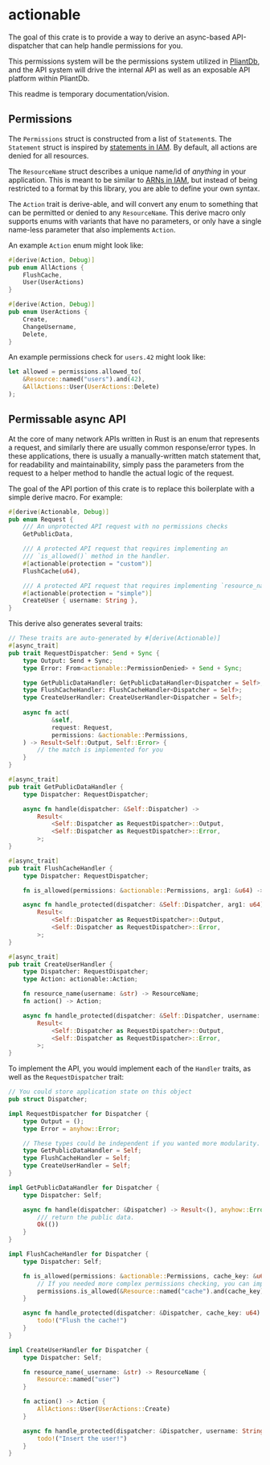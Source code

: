 # actionable

The goal of this crate is to provide a way to derive an async-based API-dispatcher that can help handle permissions for you.

This permissions system will be the permissions system utilized in [PliantDb][pliantdb], and the API system will drive the internal API as well as an exposable API platform within PliantDb.

This readme is temporary documentation/vision.

## Permissions

The `Permissions` struct is constructed from a list of `Statement`s. The `Statement` struct is inspired by [statements in IAM](https://docs.aws.amazon.com/IAM/latest/UserGuide/reference_policies_elements_statement.html). By default, all actions are denied for all resources.

The `ResourceName` struct describes a unique name/id of *anything* in your application. This is meant to be similar to [ARNs in IAM](https://docs.aws.amazon.com/IAM/latest/UserGuide/reference_identifiers.html#identifiers-arns), but instead of being restricted to a format by this library, you are able to define your own syntax.

The `Action` trait is derive-able, and will convert any enum to something that can be permitted or denied to any `ResourceName`. This derive macro only supports enums with variants that have no parameters, or only have a single name-less parameter that also implements `Action`.

An example `Action` enum might look like:

```rust
#[derive(Action, Debug)]
pub enum AllActions {
    FlushCache,
    User(UserActions)
}

#[derive(Action, Debug)]
pub enum UserActions {
    Create,
    ChangeUsername,
    Delete,
}
```

An example permissions check for `users.42` might look like:

```rust
let allowed = permissions.allowed_to(
    &Resource::named("users").and(42), 
    &AllActions::User(UserActions::Delete)
);
```

## Permissable async API

At the core of many network APIs written in Rust is an enum that represents a request, and similarly there are usually common response/error types. In these applications, there is usually a manually-written match statement that, for readability and maintainability, simply pass the parameters from the request to a helper method to handle the actual logic of the request.

The goal of the API portion of this crate is to replace this boilerplate with a simple derive macro. For example:

```rust
#[derive(Actionable, Debug)]
pub enum Request {
    /// An unprotected API request with no permissions checks
    GetPublicData,

    /// A protected API request that requires implementing an 
    /// `is_allowed()` method in the handler.
    #[actionable(protection = "custom")]
    FlushCache(u64),

    /// A protected API request that requires implementing `resource_name(&str) -> ResourceName` and `action() -> Action` in the handler.
    #[actionable(protection = "simple")]
    CreateUser { username: String },
}
```

This derive also generates several traits:

```rust
// These traits are auto-generated by #[derive(Actionable)]
#[async_trait]
pub trait RequestDispatcher: Send + Sync {
    type Output: Send + Sync;
    type Error: From<actionable::PermissionDenied> + Send + Sync;

    type GetPublicDataHandler: GetPublicDataHandler<Dispatcher = Self>;
    type FlushCacheHandler: FlushCacheHandler<Dispatcher = Self>;
    type CreateUserHandler: CreateUserHandler<Dispatcher = Self>;
    
    async fn act(
            &self,
            request: Request,
            permissions: &actionable::Permissions,
    ) -> Result<Self::Output, Self::Error> {
        // the match is implemented for you
    }
}

#[async_trait]
pub trait GetPublicDataHandler {
    type Dispatcher: RequestDispatcher;

    async fn handle(dispatcher: &Self::Dispatcher) ->
        Result<
            <Self::Dispatcher as RequestDispatcher>::Output,
            <Self::Dispatcher as RequestDispatcher>::Error,
        >;
}

#[async_trait]
pub trait FlushCacheHandler {
    type Dispatcher: RequestDispatcher;

    fn is_allowed(permissions: &actionable::Permissions, arg1: &u64) -> bool;

    async fn handle_protected(dispatcher: &Self::Dispatcher, arg1: u64) ->
        Result<
            <Self::Dispatcher as RequestDispatcher>::Output,
            <Self::Dispatcher as RequestDispatcher>::Error,
        >;
}

#[async_trait]
pub trait CreateUserHandler {
    type Dispatcher: RequestDispatcher;
    type Action: actionable::Action;

    fn resource_name(username: &str) -> ResourceName;
    fn action() -> Action;

    async fn handle_protected(dispatcher: &Self::Dispatcher, username: String) ->
        Result<
            <Self::Dispatcher as RequestDispatcher>::Output,
            <Self::Dispatcher as RequestDispatcher>::Error,
        >;
}

```

To implement the API, you would implement each of the `Handler` traits, as well as the `RequestDispatcher` trait:

```rust
// You could store application state on this object
pub struct Dispatcher;

impl RequestDispatcher for Dispatcher {
    type Output = ();
    type Error = anyhow::Error;

    // These types could be independent if you wanted more modularity.
    type GetPublicDataHandler = Self;
    type FlushCacheHandler = Self;
    type CreateUserHandler = Self;
}

impl GetPublicDataHandler for Dispatcher {
    type Dispatcher: Self;

    async fn handle(dispatcher: &Dispatcher) -> Result<(), anyhow::Error> {
        /// return the public data.
        Ok(())
    }
}

impl FlushCacheHandler for Dispatcher {
    type Dispatcher: Self;

    fn is_allowed(permissions: &actionable::Permissions, cache_key: &u64) -> bool {
        // If you needed more complex permissions checking, you can implement it here
        permissions.is_allowed(&Resource::named("cache").and(cache_key), AllActions::FlushCache)
    }

    async fn handle_protected(dispatcher: &Dispatcher, cache_key: u64) -> Result<(), anyhow::Error> {
        todo!("Flush the cache!")
    }
}

impl CreateUserHandler for Dispatcher {
    type Dispatcher: Self;

    fn resource_name(_username: &str) -> ResourceName {
        Resource::named("user")
    }

    fn action() -> Action {
        AllActions::User(UserActions::Create)
    }

    async fn handle_protected(dispatcher: &Dispatcher, username: String) -> Result<(), anyhow::Error> {
        todo!("Insert the user!")
    }
}
```

[pliantdb]: https://github.com/khonsulabs/pliantdb
